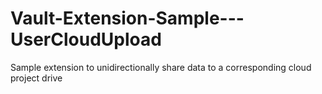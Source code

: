 # Vault-Extension-Sample---UserCloudUpload
Sample extension to unidirectionally share data to a corresponding cloud project drive
